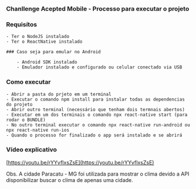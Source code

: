 ### Chanllenge Acepted Mobile - Processo para executar o projeto

### Requisítos

    - Ter o NodeJS instalado
    - Ter o ReactNative instalado

    ### Caso seja para emular no Android

        - Android SDK instalado 
        - Emulador instalado e configurado ou celular conectado via USB
    
### Como executar

    - Abrir a pasta do prjeto em um terminal
    - Executar o comando npm install para instalar todas as dependencias do projeto
    - Abrir outro terminal (necessário que tenham dois termnais abertos)
    - Executar em um dos terminais o comando npx react-native start (para rodar o BUNDLE)
    - No outro terminal executar o comando npx react-native run-android ou npx react-native run-ios
    - Quando o processo for finalizado o app será instalado e se abrirá 

### Vídeo explicativo

[https://youtu.be/rYYvfIxsZsE](https://youtu.be/rYYvfIxsZsE)


Obs. A cidade Paracatu - MG foi utilizada para mostrar o clima devido a API disponibilizar buscar o clima de apenas uma cidade.